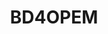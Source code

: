 ---
# Project's title
title: "BD4OPEM"

# Featured image used for thumbnail and banner at detail page
featured_image: "BD4OPEM_logo.png"

# Short summary of the project
summary: "Energy power systems face big challenges to cope with grid integration demands of an ever-increasing number of distributed generation and consumption devices in an interconnected world. Technology offers a huge range of opportunities to develop solutions in the uncertain current and upcoming  Energy market situation. This proposal considers Open Innovation as a natural solution to create a seamless link and balance between energy stakeholders needs and the solutions to be developed. Nowadays, old metering, operation and control devices are combined with smart systems with a huge amount of data being available yet unused or underused. This data offers a wide range of possibilities to improve existing energy services and creating new ones, all available in an Open Innovation Marketplace, and processed through an Analytic Toolbox. BD4OPEM will develop this Analytic Toolbox, based on Big data techniques, providing tools for enabling efficient business processes in the energy sector. By extracting more value from available data, a range of innovative services will be created in the fields of grid monitoring, operation and maintenance, network planning, fraud detection, smart houses/buildings/industries energy management, blockchain transactions and flexibility aggregation for demand-response. The Open Innovation Marketplace will ensure secure data flows from data providers to solution providers, always compliant with GDPR requirements, so that asset management is enhanced, consumer participation in energy balancing is promoted and new data-driven business models are created through innovative energy services. The project will demonstrate the above features in four large scale pilots with diverse distributed energy sources (e.g. PV, wind, hydro, EV, storage…), while promoting the competitiveness and synergies of Sustainable innovations and IT Ecosystems in Europe."

# When project started and ended
date_start: "2020-01-01T00:00:00Z"
date_end: "2023-12-31T00:00:00Z"

# Project_url
project_url: "https://bd4opem.eu"

# Tags/Categories
tags:
- energy
---